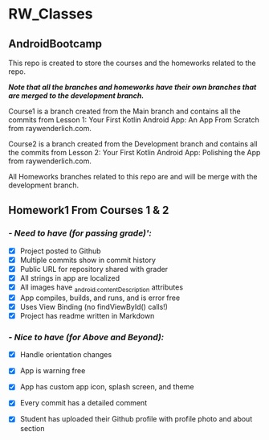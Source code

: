 # RW_Classes #

## AndroidBootcamp



This repo is created to store the courses and the homeworks related to the repo.

***Note that all the branches and homeworks have their own branches that are merged to the development branch.***

Course1 is a branch created from the Main branch and contains all the commits from Lesson 1: Your First Kotlin Android App: An App From Scratch from
raywenderlich.com.

Course2 is a branch created from the Development branch and contains all the commits from Lesson 2: Your First Kotlin Android App: Polishing the App 
from raywenderlich.com.

All Homeworks branches related to this repo are and will be merge with the development branch.

## Homework1 From Courses 1 & 2

### *- Need to have (for passing grade)':*
- [x] Project posted to Github
- [x] Multiple commits show in commit history
- [x] Public URL for repository shared with grader
- [x] All strings in app are localized
- [x] All images have <sub>android:contentDescription</sub> attributes
- [x] App compiles, builds, and runs, and is error free
- [x] Uses View Binding (no findViewById() calls!)
- [x] Project has readme written in Markdown

### *- Nice to have (for Above and Beyond):*
- [x] Handle orientation changes
- [x] App is warning free
- [x] App has custom app icon, splash screen, and theme
- [x] Every commit has a detailed comment
- [x] Student has uploaded their Github profile with profile photo and about section


